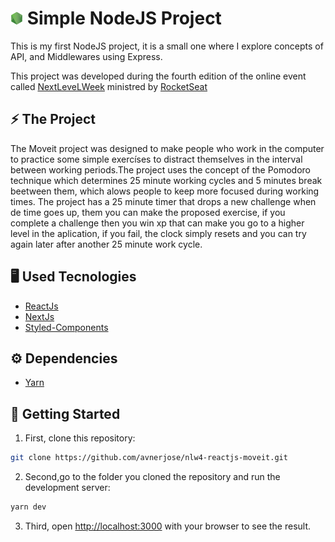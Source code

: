 # <img align="" alt="Terminal" width="20px" src="https://raw.githubusercontent.com/github/explore/80688e429a7d4ef2fca1e82350fe8e3517d3494d/topics/nodejs/nodejs.png" /> Simple NodeJS Project 

This is my first NodeJS project, it is a small one where I explore concepts of API, and Middlewares using Express. 



This project was developed during the fourth edition of the online event called [NextLeveLWeek](https://nextlevelweek.com) ministred by [RocketSeat](https://github.com/Rocketseat)

## ⚡️ The Project
  The Moveit project was designed to make people who work in the computer to practice some simple exercíses to distract themselves in the interval between working periods.The project uses the concept of the Pomodoro technique which determines 25 minute working cycles and 5 minutes break beetween them, which alows people to keep more focused during working times. The project has a 25 minute timer that drops a new challenge when de time goes up, them you can make the proposed exercise, if you complete a challenge then you win xp that can make you go to a higher level in the aplication, if you fail, the clock simply resets and you can try again later after another 25 minute work cycle. 
  
## 🖥️ Used Tecnologies
 - [ReactJs](https://reactjs.org/)
 - [NextJs](https://nextjs.org/)
 - [Styled-Components](https://styled-components.com/)

## ⚙️ Dependencies
 - [Yarn](https://yarnpkg.com/)
 
## 🚀️ Getting Started

1. First, clone this repository: 

```bash
git clone https://github.com/avnerjose/nlw4-reactjs-moveit.git
```

2. Second,go to the folder you cloned the repository and run the development server:

```bash
yarn dev
```
3. Third, open [http://localhost:3000](http://localhost:3000) with your browser to see the result.
